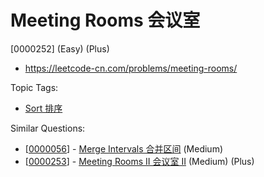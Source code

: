 # Meeting Rooms 会议室

[0000252] (Easy) (Plus)

- https://leetcode-cn.com/problems/meeting-rooms/

Topic Tags:

- [Sort 排序](https://leetcode-cn.com/tag/sort/)

Similar Questions:

- [[0000056](https://leetcode-cn.com/problems/merge-intervals/)] - [Merge Intervals 合并区间](./0000056.merge-intervals.md) (Medium)
- [[0000253](https://leetcode-cn.com/problems/meeting-rooms-ii/)] - [Meeting Rooms II 会议室 II](./0000253.meeting-rooms-ii.md) (Medium) (Plus)
